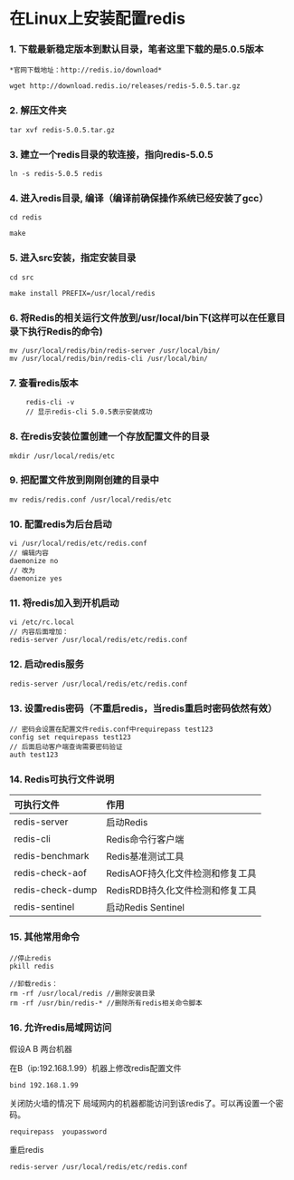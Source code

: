# 在Linux上安装配置redis

### 1. 下载最新稳定版本到默认目录，笔者这里下载的是5.0.5版本
    *官网下载地址：http://redis.io/download*
```
wget http://download.redis.io/releases/redis-5.0.5.tar.gz
```

### 2. 解压文件夹
```
tar xvf redis-5.0.5.tar.gz
```

### 3. 建立一个redis目录的软连接，指向redis-5.0.5
```
ln -s redis-5.0.5 redis
```

### 4. 进入redis目录, 编译（编译前确保操作系统已经安装了gcc）
```
cd redis

make
```

### 5. 进入src安装，指定安装目录
```
cd src

make install PREFIX=/usr/local/redis
```

### 6. 将Redis的相关运行文件放到/usr/local/bin下(这样可以在任意目录下执行Redis的命令)
```
mv /usr/local/redis/bin/redis-server /usr/local/bin/
mv /usr/local/redis/bin/redis-cli /usr/local/bin/
```

### 7. 查看redis版本
```
    redis-cli -v
    // 显示redis-cli 5.0.5表示安装成功
```

### 8. 在redis安装位置创建一个存放配置文件的目录
```
mkdir /usr/local/redis/etc
```

### 9. 把配置文件放到刚刚创建的目录中
```
mv redis/redis.conf /usr/local/redis/etc
```

### 10. 配置redis为后台启动
```
vi /usr/local/redis/etc/redis.conf
// 编辑内容
daemonize no
// 改为
daemonize yes
```

### 11. 将redis加入到开机启动
```
vi /etc/rc.local
// 内容后面增加：
redis-server /usr/local/redis/etc/redis.conf
```

### 12. 启动redis服务
```
redis-server /usr/local/redis/etc/redis.conf
```

### 13. 设置redis密码（不重启redis，当redis重启时密码依然有效）
```
// 密码会设置在配置文件redis.conf中requirepass test123
config set requirepass test123
// 后面启动客户端查询需要密码验证
auth test123
```

### 14. Redis可执行文件说明

| 可执行文件 | 作用 |
| :--- | :--- |
| redis-server | 启动Redis |
| redis-cli | Redis命令行客户端 |
| redis-benchmark | Redis基准测试工具 |
| redis-check-aof | RedisAOF持久化文件检测和修复工具 |
| redis-check-dump | RedisRDB持久化文件检测和修复工具 |
| redis-sentinel | 启动Redis Sentinel |

### 15. 其他常用命令
```
//停止redis
pkill redis  

//卸载redis：
rm -rf /usr/local/redis //删除安装目录
rm -rf /usr/bin/redis-* //删除所有redis相关命令脚本
```

### 16. 允许redis局域网访问

假设A B 两台机器<br/>

在B（ip:192.168.1.99）机器上修改redis配置文件<br/>

```
bind 192.168.1.99
```

关闭防火墙的情况下 局域网内的机器都能访问到该redis了。可以再设置一个密码。<br/>

```
requirepass  youpassword
```

重启redis<br/>

```
redis-server /usr/local/redis/etc/redis.conf
```
